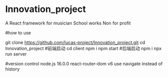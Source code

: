 # Innovation_project
A React framework for musician School works Non for profit

#how to use


git clone https://github.com/lucas-project/Innovation_project.git
cd Innovation_project
#前端启动
cd client
npm i
npm start
#后端启动
npm i
npx run server


#version control
node.js 16.0.0
react-router-dom v6
    use navigate instead of history


